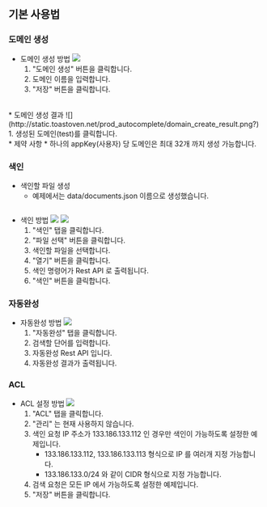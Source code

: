 ## 기본 사용법

### 도메인 생성
* 도메인 생성 방법
![](http://static.toastoven.net/prod_autocomplete/domain_create_procedure_01.png?)
  1. "도메인 생성" 버튼을 클릭합니다.
  2. 도메인 이름을 입력합니다.
  3. "저장" 버튼을 클릭합니다.
<br>
* 도메인 생성 결과
![](http://static.toastoven.net/prod_autocomplete/domain_create_result.png?)
  1. 생성된 도메인(test)를 클릭합니다.
<br>
* 제약 사항
  * 하나의 appKey(사용자) 당 도메인은 최대 32개 까지 생성 가능합니다.

### 색인
* 색인할 파일 생성
  * 예제에서는 data/documents.json 이름으로 생성했습니다.
  ``` json
  ```
* 색인 방법
![](http://static.toastoven.net/prod_autocomplete/indexing_procedure_01.png)
![](http://static.toastoven.net/prod_autocomplete/indexing_procedure_02.png??)
  1. "색인" 탭을 클릭합니다.
  2. "파일 선택" 버튼을 클릭합니다.
  3. 색인할 파일을 선택합니다.
  4. "열기" 버튼을 클릭합니다.  
  5. 색인 명령어가 Rest API 로 출력됩니다.
  6. "색인" 버튼을 클릭합니다.

### 자동완성
* 자동완성 방법
![](http://static.toastoven.net/prod_autocomplete/autocomplete_procedure.png?)
  1. "자동완성" 탭을 클릭합니다.
  2. 검색할 단어를 입력합니다.
  3. 자동완성 Rest API 입니다.
  4. 자동완성 결과가 출력됩니다.   

### ACL
* ACL 설정 방법
![](http://static.toastoven.net/prod_search/acl_procedure.png)
  1. "ACL" 탭을 클릭합니다.
  2. "관리" 는 현재 사용하지 않습니다.
  3. 색인 요청 IP 주소가 133.186.133.112 인 경우만 색인이 가능하도록 설정한 예제입니다.
     * 133.186.133.112, 133.186.133.113 형식으로 IP 를 여러개 지정 가능합니다.
     * 133.186.133.0/24 와 같이 CIDR 형식으로 지정 가능합니다.
  4. 검색 요청은 모든 IP 에서 가능하도록 설정한 예제입니다.
  5. "저장" 버튼을 클릭합니다.  

  
